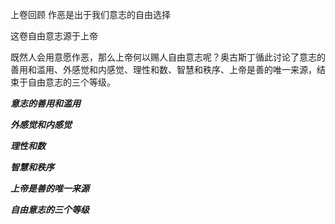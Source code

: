 上卷回顾
作恶是出于我们意志的自由选择

这卷自由意志源于上帝

既然人会用意愿作恶，那么上帝何以赐人自由意志呢？奥古斯丁循此讨论了意志的善用和滥用、外感觉和内感觉、理性和数、智慧和秩序、上帝是善的唯一来源，结束于自由意志的三个等级。

***意志的善用和滥用***

***外感觉和内感觉***

***理性和数***

***智慧和秩序***

***上帝是善的唯一来源***

***自由意志的三个等级***
